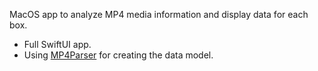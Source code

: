 MacOS app to analyze MP4 media information and display data for each box.

- Full SwiftUI app.
- Using [MP4Parser](https://github.com/cyber937/MP4Parser) for creating the data model.
